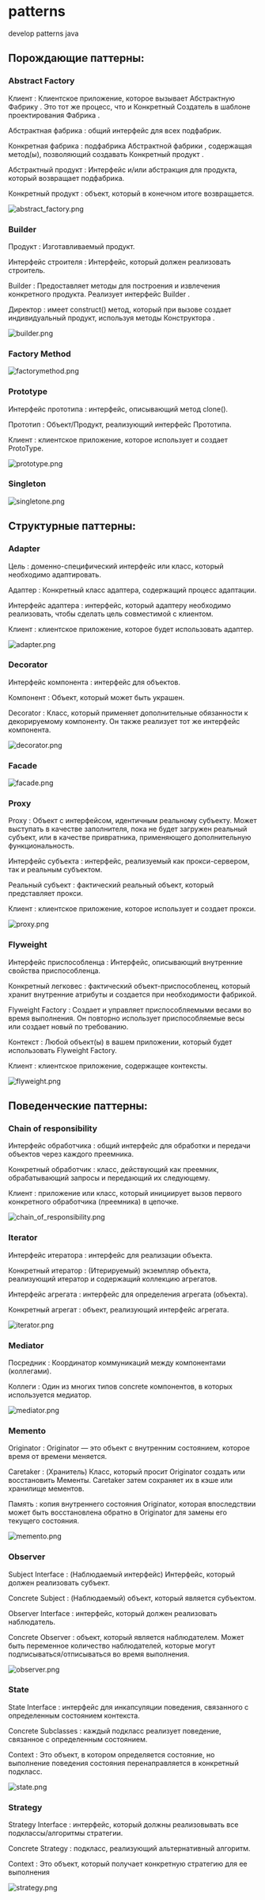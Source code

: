 # patterns
develop patterns java

## Порождающие паттерны:

### Abstract Factory
Клиент : Клиентское приложение, которое вызывает Абстрактную Фабрику . Это тот же процесс, что и Конкретный Создатель в шаблоне проектирования Фабрика .

Абстрактная фабрика : общий интерфейс для всех подфабрик.

Конкретная фабрика : подфабрика Абстрактной фабрики , содержащая метод(ы), позволяющий создавать Конкретный продукт .

Абстрактный продукт : Интерфейс и/или абстракция для продукта, который возвращает подфабрика.

Конкретный продукт : объект, который в конечном итоге возвращается.

![abstract_factory.png](abstract_factory.png)

### Builder
Продукт : Изготавливаемый продукт.

Интерфейс строителя : Интерфейс, который должен реализовать строитель.

Builder : Предоставляет методы для построения и извлечения конкретного продукта. Реализует интерфейс Builder .

Директор : имеет construct() метод, который при вызове создает индивидуальный продукт, используя методы Конструктора .

![builder.png](builder.png)

### Factory Method
![factorymethod.png](factorymethod.png)

### Prototype
Интерфейс прототипа : интерфейс, описывающий метод clone().

Прототип : Объект/Продукт, реализующий интерфейс Прототипа.

Клиент : клиентское приложение, которое использует и создает ProtoType.

![prototype.png](prototype.png)

### Singleton
![singletone.png](singletone.png)

## Структурные паттерны:

### Adapter
Цель : доменно-специфический интерфейс или класс, который необходимо адаптировать.

Адаптер : Конкретный класс адаптера, содержащий процесс адаптации.

Интерфейс адаптера : интерфейс, который адаптеру необходимо реализовать, чтобы сделать цель совместимой с клиентом.

Клиент : клиентское приложение, которое будет использовать адаптер.

![adapter.png](adapter.png)

### Decorator
Интерфейс компонента : интерфейс для объектов.

Компонент : Объект, который может быть украшен.

Decorator : Класс, который применяет дополнительные обязанности к декорируемому компоненту. Он также реализует тот же интерфейс компонента.

![decorator.png](decorator.png)

### Facade
![facade.png](facade.png)

### Proxy
Proxy : Объект с интерфейсом, идентичным реальному субъекту. Может выступать в качестве заполнителя, пока не будет загружен реальный субъект, или в качестве привратника, применяющего дополнительную функциональность.

Интерфейс субъекта : интерфейс, реализуемый как прокси-сервером, так и реальным субъектом.

Реальный субъект : фактический реальный объект, который представляет прокси.

Клиент : клиентское приложение, которое использует и создает прокси.

![proxy.png](proxy.png)

### Flyweight
Интерфейс приспособленца : Интерфейс, описывающий внутренние свойства приспособленца.

Конкретный легковес : фактический объект-приспособленец, который хранит внутренние атрибуты и создается при необходимости фабрикой.

Flyweight Factory : Создает и управляет приспособляемыми весами во время выполнения. Он повторно использует приспособляемые весы или создает новый по требованию.

Контекст : Любой объект(ы) в вашем приложении, который будет использовать Flyweight Factory.

Клиент : клиентское приложение, содержащее контексты.

![flyweight.png](flyweight.png)

## Поведенческие паттерны:

### Chain of responsibility
Интерфейс обработчика : общий интерфейс для обработки и передачи объектов через каждого преемника.

Конкретный обработчик : класс, действующий как преемник, обрабатывающий запросы и передающий их следующему.

Клиент : приложение или класс, который инициирует вызов первого конкретного обработчика (преемника) в цепочке.

![chain_of_responsibility.png](chain_of_responsibility.png)

### Iterator
Интерфейс итератора : интерфейс для реализации объекта.

Конкретный итератор : (Итерируемый) экземпляр объекта, реализующий итератор и содержащий коллекцию агрегатов.

Интерфейс агрегата : интерфейс для определения агрегата (объекта).

Конкретный агрегат : объект, реализующий интерфейс агрегата.

![iterator.png](iterator.png)

### Mediator
Посредник : Координатор коммуникаций между компонентами (коллегами).

Коллеги : Один из многих типов concrete компонентов, в которых используется медиатор.

![mediator.png](mediator.png)

### Memento
Originator : Originator — это объект с внутренним состоянием, которое время от времени меняется.

Caretaker : (Хранитель) Класс, который просит Originator создать или восстановить Мементы. Caretaker затем сохраняет их в кэше или хранилище мементов.

Память : копия внутреннего состояния Originator, которая впоследствии может быть восстановлена обратно в Originator для замены его текущего состояния.

![memento.png](memento.png)

### Observer
Subject Interface : (Наблюдаемый интерфейс) Интерфейс, который должен реализовать субъект.

Concrete Subject : (Наблюдаемый) объект, который является субъектом.

Observer Interface : интерфейс, который должен реализовать наблюдатель.

Concrete Observer : объект, который является наблюдателем. Может быть переменное количество наблюдателей, которые могут подписываться/отписываться во время выполнения.

![observer.png](observer.png)

### State
State Interface : интерфейс для инкапсуляции поведения, связанного с определенным состоянием контекста.

Concrete Subclasses : каждый подкласс реализует поведение, связанное с определенным состоянием.

Context : Это объект, в котором определяется состояние, но выполнение поведения состояния перенаправляется в конкретный подкласс.

![state.png](state.png)

### Strategy
Strategy Interface : интерфейс, который должны реализовывать все подклассы/алгоритмы стратегии.

Concrete Strategy : подкласс, реализующий альтернативный алгоритм.

Context : Это объект, который получает конкретную стратегию для ее выполнения

![strategy.png](strategy.png)